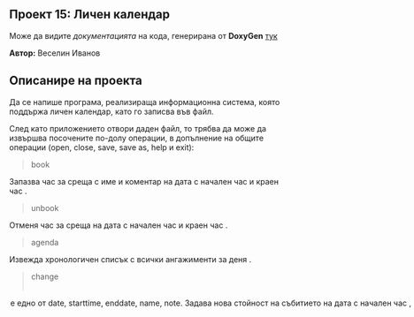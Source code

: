 ## Проект 15: Личен календар
Може да видите *документацията* на кода, генерирана от **DoxyGen** [тук](https://ivanov1234159.github.io/Calendar/html/index.html)

**Автор:** Веселин Иванов

## Описанире на проекта
Да се напише програма, реализираща информационна система, която поддържа личен календар, като го записва във файл.

След като приложението отвори даден файл, то трябва да може да извършва посочените по-долу операции, в допълнение на общите операции (open, close, save, save as, help и exit):


> book <date> <starttime> <endtime> <name> <note>

Запазва час за среща с име <name> и коментар <note> на дата <date> с начален час <starttime> и краен час <endtime>.

> unbook <date> <starttime> <endtime> 

Отменя час за среща на дата <date> с начален час <starttime> и краен час <endtime>.

> agenda <date>

Извежда хронологичен списък с всички ангажименти за деня <date>.

> change <date> <starttime> <option> <newvalue>

<option> е едно от date, starttime, enddate, name, note.
Задава нова стойност <newvalue> на събитието на дата <date> с начален час <starttime>, като при промяна на дата и час се прави проверка дали са коректни и свободни.

> find <string>

Търсене на среща: извеждат се данните за всички срещи, в чието име или бележка се съдържа низът <string>.

> holiday <date>

Датата <date> се отбелязва като неработна.

> busydays <from> <to>

Извеждане на статистика за натовареност: по дадени начална дата <from> и крайна дата <to> се извежда списък с дните от седмицата, подредени по критерия “брой заети часове”.

> findslot <fromdate> <hours>

Намиране на свободно място за среща: по дадена дата <fromdate> и желана продължителност на срещата <hours> търси дата, на която е възможно да се запази такава среща, но само в работни дни и не преди 8 часа или след 17 часа.

> findslotwith <fromdate> <hours> <calendar>

Намиране на свободно място за среща, синхронизирана с даден календар: по дадена дата <fromdate> и желана продължителност на срещата <hours> търси дата, на която е възможно да се запази такава среща в текущия календар и в календара, записан във файл <calendar>, но само в работни дни и не преди 8 часа или след 17 часа.

> merge <calendar>

Прехвърля всички събития от календара, записан във файл <calendar>, в текущия календар. Прехвърлянето да става в диалогов режим така, че ако има конфликт на събития потребителят да има възможност да избере кое събитие да остане и кое да се премести в друг ден и час.

**Пример:**
 
потребителят се е записал на спорт и е получил файл, който съдържа календар с всички тренировки и спортни събития. Той иска да прехвърли всички спортни събития в календара си.

## Бонуси:
командите findslotwith и merge да поддържат повече от един календар.

## 

# Външни източници

- [doctest](https://github.com/onqtam/doctest) - за тестването на проекта (програмата)